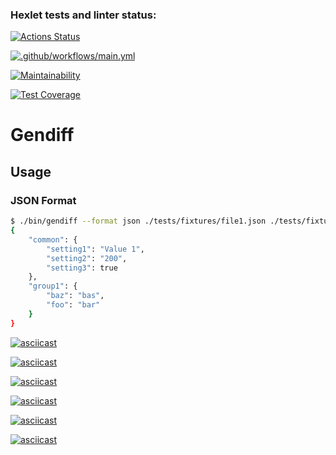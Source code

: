 ### Hexlet tests and linter status:
[![Actions Status](https://github.com/ruzen01/php-project-48/actions/workflows/hexlet-check.yml/badge.svg)](https://github.com/ruzen01/php-project-48/actions)

[![.github/workflows/main.yml](https://github.com/ruzen01/php-project-48/actions/workflows/main.yml/badge.svg?branch=main)](https://github.com/ruzen01/php-project-48/actions/workflows/main.yml)

[![Maintainability](https://api.codeclimate.com/v1/badges/96f763e45c2a6acf55e9/maintainability)](https://codeclimate.com/github/ruzen01/php-project-48/maintainability)

[![Test Coverage](https://api.codeclimate.com/v1/badges/96f763e45c2a6acf55e9/test_coverage)](https://codeclimate.com/github/ruzen01/php-project-48/test_coverage)

# Gendiff

## Usage

### JSON Format

```sh
$ ./bin/gendiff --format json ./tests/fixtures/file1.json ./tests/fixtures/file2.json
{
    "common": {
        "setting1": "Value 1",
        "setting2": "200",
        "setting3": true
    },
    "group1": {
        "baz": "bas",
        "foo": "bar"
    }
}
```

[![asciicast](https://asciinema.org/a/k7K4FLUV8nYbXbHrgmEFx2csi.svg)](https://asciinema.org/a/k7K4FLUV8nYbXbHrgmEFx2csi)

[![asciicast](https://asciinema.org/a/eB3w2i7ymvGK4xCEr9WAUmOKK.svg)](https://asciinema.org/a/eB3w2i7ymvGK4xCEr9WAUmOKK)

[![asciicast](https://asciinema.org/a/r0G6b480E6InyWmp2p6Nsnwb3.svg)](https://asciinema.org/a/r0G6b480E6InyWmp2p6Nsnwb3)

[![asciicast](https://asciinema.org/a/bo4hlaLbixvta6oWOrRsDMRks.svg)](https://asciinema.org/a/bo4hlaLbixvta6oWOrRsDMRks)

[![asciicast](https://asciinema.org/a/3rmfeADOL7GHOV9CEaC6f69WG.svg)](https://asciinema.org/a/3rmfeADOL7GHOV9CEaC6f69WG)

[![asciicast](https://asciinema.org/a/YEswjH4RLRSDxxFueYEcCHqQ0.svg)](https://asciinema.org/a/YEswjH4RLRSDxxFueYEcCHqQ0)